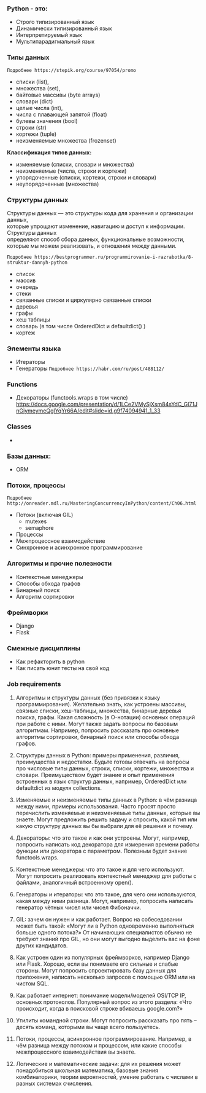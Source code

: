 ### Python - это:

- Строго типизированный язык
- Динамически типизированный язык
- Интерпретируемый язык
- Мультипарадигмальный язык

### Типы данных
`Подробнее https://stepik.org/course/97054/promo`

- списки (list),
- множества (set),
- байтовые массивы (byte arrays)
- словари (dict)
- целые числа (int),
- числа с плавающей запятой (float)
- булевы значения (bool)
- строки (str)
- кортежи (tuple)
- неизменяемые множества (frozenset)

**Классификация типов данных:**
- изменяемые (списки, словари и множества)
- неизменяемые (числа, строки и кортежи)
- упорядоченные (списки, кортежи, строки и словари)
- неупорядоченные (множества)

### Структуры данных

Структуры данных — это структуры кода для хранения и организации данных, <br> 
которые упрощают изменение, навигацию и доступ к информации. Структуры данных <br> 
определяют способ сбора данных, функциональные возможности, <br>
которые мы можем реализовать, и отношения между данными. <br>

`Подробнее https://bestprogrammer.ru/programmirovanie-i-razrabotka/8-struktur-dannyh-python`

- список
- массив
- очередь
- стеки
- связанные списки и циркулярно связанные списки
- деревья
- графы
- хеш таблицы
- словарь (в том числе OrderedDict и defaultdict() )
- кортеж

### Элементы языка
- Итераторы 
- Генераторы `Подробнее https://habr.com/ru/post/488112/`

### Functions
- Декораторы (functools.wraps в том числе) https://docs.google.com/presentation/d/1LCe2VMySjXsm84sYdC_GI71JnGiymeymeQglYqYr66A/edit#slide=id.g9f74094941_1_33

### Classes
- 

### Базы данных: 
- ORM

### Потоки, процессы
`Подробнее http://onreader.mdl.ru/MasteringConcurrencyInPython/content/Ch06.html`
- Потоки (включая GIL)
  - mutexes
  - semaphore
- Процессы
- Межпроцессное взаимодействие
- Синхронное и асинхронное программирование

### Алгоритмы и прочие полезности
- Контекстные менеджеры
- Способы обхода графов
- Бинарный поиск
- Алгоритм сортировки

### Фреймворки
- Django
- Flask

### Смежные дисциплины
- Как рефакторить в python
- Как писать юнит тесты на свой код



### Job requirements

1. Алгоритмы и структуры данных (без привязки к языку программирования). Желательно знать, как устроены массивы,
связные списки, хеш-таблицы, множества, бинарные деревья поиска, графы. Какая сложность (в O-нотации) основных
операций при работе с ними. Могут также задать вопросы по базовым алгоритмам. Например, попросить рассказать
про основные алгоритмы сортировки, бинарный поиск или способы обхода графов.

2. Структуры данных в Python: примеры применения, различия, преимущества и недостатки. Будьте готовы отвечать
на вопросы про числовые типы данных, строки, списки, кортежи, множества и словари. Преимуществом будет знание
и опыт применения встроенных в язык структур данных, например, OrderedDict или defaultdict из модуля collections.

3. Изменяемые и неизменяемые типы данных в Python: в чём разница между ними, примеры использования.
Часто просят просто перечислить изменяемые и неизменяемые типы данных, которые вы знаете. Могут предложить
решить задачу и спросить, какой тип или какую структуру данных вы бы выбрали для её решения и почему.

4. Декораторы: что это такое и как они устроены. Могут, например, попросить написать код декоратора для
измерения времени работы функции или декоратора с параметром. Полезным будет знание functools.wraps.

5. Контекстные менеджеры: что это такое и для чего используют. Могут попросить реализовать контекстный
менеджер для работы с файлами, аналогичный встроенному open().

6. Генераторы и итераторы: что это такое, для чего они используются, какая между ними разница. Могут,
например, попросить написать генератор чётных чисел или чисел Фибоначчи.

7. GIL: зачем он нужен и как работает. Вопрос на собеседовании может быть такой: «Могут ли в Python
одновременно выполняться больше одного потока?» От начинающих специалистов обычно не требуют знаний
про GIL, но они могут выгодно выделить вас на фоне других кандидатов.

8. Как устроен один из популярных фреймворков, например Django или Flask. Хорошо, если вы понимаете его
сильные и слабые стороны. Могут попросить спроектировать базу данных для приложения, написать несколько
запросов с помощью ORM или на чистом SQL.

9. Как работает интернет: понимание модели/моделей OSI/TCP IP, основных протоколов. Популярный вопрос из
этого раздела: «Что происходит, когда в поисковой строке вбиваешь google.com?»

10. Утилиты командной строки. Могут попросить рассказать про пять – десять команд, которыми вы чаще всего
пользуетесь.

11. Потоки, процессы, асинхронное программирование. Например, в чём разница между потоком и процессом,
или какие способы межпроцессного взаимодействия вы знаете.

12. Логические и математические задачи: для их решения может понадобиться школьная математика, базовые
знания комбинаторики, теории вероятностей, умение работать с числами в разных системах счисления.